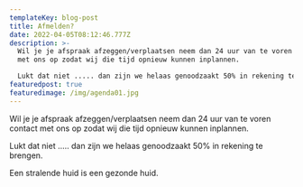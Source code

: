 ```yaml
---
templateKey: blog-post
title: Afmelden?
date: 2022-04-05T08:12:46.777Z
description: >-
  Wil je je afspraak afzeggen/verplaatsen neem dan 24 uur van te voren contact
  met ons op zodat wij die tijd opnieuw kunnen inplannen. 

  Lukt dat niet ..... dan zijn we helaas genoodzaakt 50% in rekening te brengen.
featuredpost: true
featuredimage: /img/agenda01.jpg
---
```

Wil je je afspraak afzeggen/verplaatsen neem dan 24 uur van te voren contact met ons op zodat wij die tijd opnieuw kunnen inplannen. 

Lukt dat niet ..... dan zijn we helaas genoodzaakt 50% in rekening te brengen.



Een stralende huid is een gezonde huid.